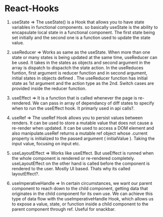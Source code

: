 # React-Hooks


1. useState => The useState() is a Hook that allows you to have state variables in functional components. 
so basically useState is the ability to encapsulate local state in a functional component. The first state being set initially and the second one is a function used to 
update the state value.

2. useReducer => Works as same as the useState. When more than one state or many states is being updated at the same time, useReducer can be used. It takes in the states as
objects and second argument in the array is dispatch to dispactch the state action. In the useReduces funtion, first argument is reducer function and
in second argument, initial states in objects defined . The useReducer function has initial state as 1st argument and the action type as the 2nd. Switch cases are provided inside the reducer function.

3. useEffect => It is a function that is called whenever the page is re-rendered. We can pass in array of dependancy of diff states to specify when to run the useEffect hook. It primarly used in api calls?.

4. useRef => The useRef Hook allows you to persist values between renders. It can be used to store a mutable value that does not cause a re-render when updated. It can be used to access a DOM element and also manipulate.useRef returns a mutable ref object whose .current property is initialized to the passed argument ( initialValue ). Taking the input value, focusing on input etc.

5. useLayoutEffect => Works like useEffect. But useEffect is runned when the whole component is rendered or re-rendered completely. useLayoutEffect on the other hand is called before the component is rendered to the user. Mostly UI based. Thats why its called layoutEffect?.

6. useImperativeHandle => In certain circumstances, we want our parent component to reach down to the child component, getting data that originates in the child component for its own use. We can achieve this type of data flow with the useImperativeHandle Hook, which allows us to expose a value, state, or function inside a child component to the parent component through ref. Useful for snackbar.
